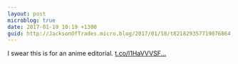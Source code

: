 ```yaml
---
layout: post
microblog: true
date: 2017-01-19 10:19 +1300
guid: http://JacksonOfTrades.micro.blog/2017/01/18/t821829357719076864.html
---
```

I swear this is for an anime editorial. [t.co/l1HaVVVSF...](https://t.co/l1HaVVVSFL)
